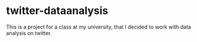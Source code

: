 # twitter-dataanalysis
This is a project for a class at my university, that I decided to work with data analysis on twitter.
